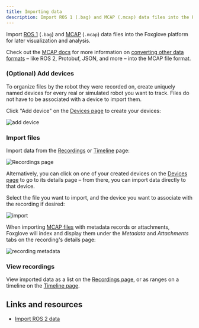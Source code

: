 ```yaml
---
title: Importing data
description: Import ROS 1 (.bag) and MCAP (.mcap) data files into the Foxglove platform for later visualization and analysis.
---
```


Import [ROS 1](/docs/connecting-to-data/frameworks/ros1#imported-data) (`.bag`) and [MCAP](/docs/connecting-to-data/frameworks/mcap#imported-data) (`.mcap`) data files into the Foxglove platform for later visualization and analysis.

Check out the [MCAP docs](https://mcap.dev) for more information on [converting other data formats](https://foxglove.dev/blog/importing-your-ros2-data-into-foxglove-data-platform) – like ROS 2, Protobuf, JSON, and more – into the MCAP file format.

### (Optional) Add devices

To organize files by the robot they were recorded on, create uniquely named devices for every real or simulated robot you want to track. Files do not have to be associated with a device to import them.

Click "Add device" on the [Devices page](https://console.foxglove.dev/devices) to create your devices:

![add device](/img/docs/importing-data/add-device.webp)

### Import files

Import data from the [Recordings](https://console.foxglove.dev/recordings) or [Timeline](https://console.foxglove.dev/timeline) page:

![Recordings page](/img/docs/recordings/index.png)

Alternatively, you can click on one of your created devices on the [Devices page](https://console.foxglove.dev/devices) to go to its details page – from there, you can import data directly to that device.

Select the file you want to import, and the device you want to associate with the recording if desired:

![import](/img/docs/importing-data/import.webp)

When importing [MCAP files](https://mcap.dev/) with metadata records or attachments, Foxglove will index and display them under the _Metadata_ and _Attachments_ tabs on the recording's details page:

![recording metadata](/img/docs/importing-data/recording-metadata.webp)

### View recordings

View imported data as a list on the [Recordings page](https://console.foxglove.dev/recordings), or as ranges on a timeline on the [Timeline page](https://console.foxglove.dev/timeline).

## Links and resources

- [Import ROS 2 data](https://foxglove.dev/blog/importing-your-ros2-data-into-foxglove-data-platform)
